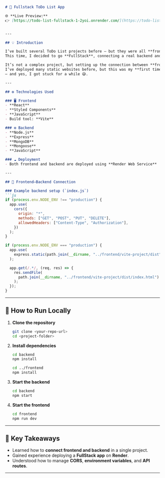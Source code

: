 
````markdown
# 📝 Fullstack ToDo List App

🌐 **Live Preview:**  
👉 [https://todo-list-fullstack-1-2yoi.onrender.com/](https://todo-list-fullstack-1-2yoi.onrender.com/)


---

## 💡 Introduction

I’ve built several ToDo List projects before — but they were all **frontend-only**, storing data in **localStorage**.  
This time, I decided to go **FullStack**, connecting a real backend and database.  

It’s not a complex project, but setting up the connection between **frontend and backend** took me quite some time.  
I’ve deployed many static websites before, but this was my **first time using a web server** for a fullstack app
— and yes, I got stuck for a while 😅.

---

## ⚙️ Technologies Used

### 🖥️ Frontend
- **React**
- **Styled Components**
- **JavaScript**
- Build tool: **Vite**

### ⚙️ Backend
- **Node.js**
- **Express**
- **MongoDB**
- **Mongoose**
- **JavaScript**

### ☁️ Deployment
- Both frontend and backend are deployed using **Render Web Service**

---

## 🔗 Frontend–Backend Connection

### Example backend setup (`index.js`)
```js
if (process.env.NODE_ENV !== "production") {
  app.use(
    cors({
      origin: "*",
      methods: ["GET", "POST", "PUT", "DELETE"],
      allowedHeaders: ["Content-Type", "Authorization"],
    })
  );
}

if (process.env.NODE_ENV === "production") {
  app.use(
    express.static(path.join(__dirname, "../frontend/vite-project/dist"))
  );

  app.get(/.*/, (req, res) => {
    res.sendFile(
      path.join(__dirname, "../frontend/vite-project/dist/index.html")
    );
  });
}
````

---

## 🚀 How to Run Locally

1. **Clone the repository**

   ```bash
   git clone <your-repo-url>
   cd <project-folder>
   ```

2. **Install dependencies**

   ```bash
   cd backend
   npm install

   cd ../frontend
   npm install
   ```

3. **Start the backend**

   ```bash
   cd backend
   npm start
   ```

4. **Start the frontend**

   ```bash
   cd frontend
   npm run dev
   ```

---

## 🧠 Key Takeaways

* Learned how to **connect frontend and backend** in a single project.
* Gained experience deploying a **FullStack app** on **Render**.
* Understood how to manage **CORS**, **environment variables**, and **API routes**.

---


